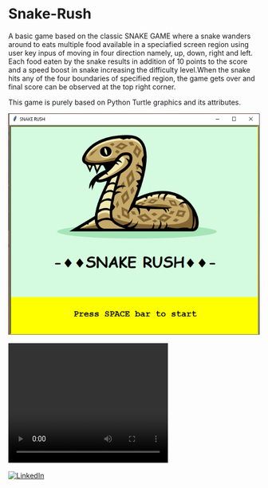 # Snake-Rush

A basic game based on the classic SNAKE GAME where a snake wanders around to eats multiple food available in a speciafied screen region using user key inpus of moving in four direction namely, up, down, right and left. 
Each food eaten by the snake results in addition of 10 points to the score and a speed boost in snake increasing the difficulty level.When the snake hits any of the four boundaries of specified region, the game gets over and final score can be observed at the top right corner.

This game is purely based on Python Turtle graphics and its attributes.

<img src="https://github.com/harshitparwal/Snake-Rush/blob/master/Snake%20Rush/Screenshot%20(10).png"></img>

<video width="320" height="240" controls>
  <source src="https://github.com/harshitparwal/Snake-Rush/blob/master/SNAKE%20RUSH%20DEMO.mp4" type="video/mp4">
</video>  


[![LinkedIn](https://img.shields.io/badge/connect-%40harshitparwal-%230077B5?style=flat&logo=LinkedIn)](https://www.linkedin.com/in/harshit-parwal-a0699317a/)
